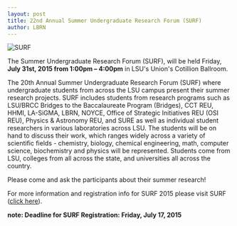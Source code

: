 ```yaml
---
layout: post
title: 22nd Annual Summer Undergraduate Research Forum (SURF)
author: LBRN
---
```


![SURF](/files/images/surf-poster.png)

The Summer Undergraduate Research Forum (SURF), will be held Friday, **July 31st, 2015 from 1:00pm – 4:00pm** in LSU's Union's Cotillion Ballroom.

The 20th Annual Summer Undergraduate Research Forum (SURF) where undergraduate students from across the LSU campus present their summer research projects. SURF includes students from research programs such as LSU/BRCC Bridges to the Baccalaureate Program (Bridges), CCT REU, HHMI, LA-SiGMA, LBRN, NOYCE, Office of Strategic Initiatives REU (OSI REU), Physics & Astronomy REU, and SURE as well as individual student researchers in various laboratories across LSU. The students will be on hand to discuss their work, which ranges widely across a variety of scientific fields - chemistry, biology, chemical engineering, math, computer science, biochemistry and physics will be represented. Students come from LSU, colleges from all across the state, and universities all across the country.

Please come and ask the participants about their summer research!

For more information and registration info for SURF 2015 please visit SURF ([click here](/events/surf)).

**note: Deadline for SURF Registration: Friday, July 17, 2015**